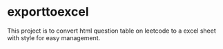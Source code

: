 # exporttoexcel

This project is to convert html question table on leetcode to a excel sheet with style for easy management. 

